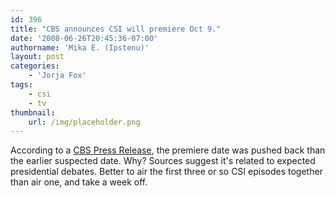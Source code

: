 ```yaml
---
id: 396
title: "CBS announces CSI will premiere Oct 9."
date: '2008-06-26T20:45:36-07:00'
authorname: 'Mika E. (Ipstenu)'
layout: post
categories:
    - 'Jorja Fox'
tags:
    - csi
    - tv
thumbnail:
    url: /img/placeholder.png
---
```


According to a [CBS Press Release](http://www.cbspressexpress.com/div.php/cbs_entertainment/release?id=19000), the premiere date was pushed back than the earlier suspected date.  Why?  Sources suggest it's related to expected presidential debates.  Better to air the first three or so CSI episodes together than air one, and take a week off.

